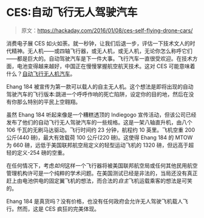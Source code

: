 # CES:自动飞行无人驾驶汽车

> 原文：<https://hackaday.com/2016/01/08/ces-self-flying-drone-cars/>

消费电子展 CES 如火如荼。就一秒钟，让我们后退一步，评估一下技术文人的时代精神。无人机——或四轴飞行器，或无人机，或无人机，无论你怎么称呼它们——都是巨大的。自动驾驶汽车是下一件大事。飞行汽车一直很受欢迎。在技术方面，电池变得越来越好，中国正在慢慢掌握航空航天技术。这对 CES 可能意味着什么？[自动飞行无人机汽车](http://www.ehang.com/ehang184/specs/)。

Ehang 184 被宣传为第一款可以载人的自主无人机。这个想法是即将出现的自动驾驶汽车的飞行版本:跳进一个呼呼作响的死亡陷阱，设定你的目的地，然后在没有你那么特别的平民上空翱翔。

虽然 Ehang 184 听起来像是一个糟糕透顶的 Indiegogo 宣传活动，但该公司已经发布了他们的自动飞行无人驾驶汽车的一些规格。这是一架八轴直升机，由八个 106 千瓦的无刷马达驱动。飞行时间约 23 分钟，航程约 10 英里。飞机空重 200 公斤(440 磅)，最大有效载荷 100 公斤(220 磅)。这使得 Ehang 184 的 MTOW 为 660 磅，远低于美国联邦航空局定义的轻型运动飞机的 1320 磅，但远高于超轻的定义-254 磅的空重。

在任何情况下，考虑*如何*这样一个飞行器将被美国联邦航空局或任何其他民用航空管理机构许可是一个纯粹的学术问题。在美国测试已经是非法的，当局还没有真正赶上由电池供电的固定翼飞机的想法，而合法的*自主*飞机运载乘客的想法是可笑的。

Ehang 184 是真货吗？没有价格，也没有任何政府会允许无人驾驶飞机载人飞行。然而，这是 CES 疯狂的完美体现。